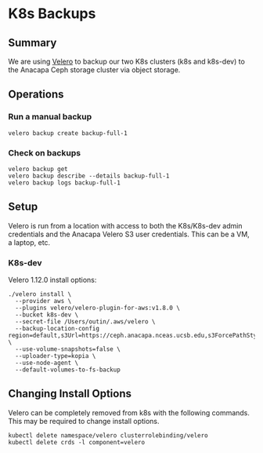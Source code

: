 # K8s Backups


## Summary
We are using [Velero](https://velero.io) to backup our two K8s clusters (k8s and k8s-dev) to the Anacapa Ceph storage cluster via object storage.



## Operations

### Run a manual backup
```
velero backup create backup-full-1
```

### Check on backups
```
velero backup get
velero backup describe --details backup-full-1 
velero backup logs backup-full-1
```


## Setup
Velero is run from a location with access to both the K8s/K8s-dev admin credentials and the Anacapa Velero S3 user credentials. This can be a VM, a laptop, etc. 

### K8s-dev

Velero 1.12.0 install options:
```
./velero install \
  --provider aws \
  --plugins velero/velero-plugin-for-aws:v1.8.0 \
  --bucket k8s-dev \
  --secret-file /Users/outin/.aws/velero \
  --backup-location-config region=default,s3Url=https://ceph.anacapa.nceas.ucsb.edu,s3ForcePathStyle=true \
  --use-volume-snapshots=false \
  --uploader-type=kopia \
  --use-node-agent \
  --default-volumes-to-fs-backup
```


## Changing Install Options

Velero can be completely removed from k8s with the following commands. This may be required to change install options.

```
kubectl delete namespace/velero clusterrolebinding/velero
kubectl delete crds -l component=velero
```
